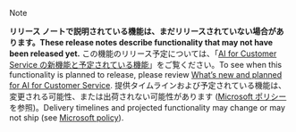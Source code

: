  > [!NOTE]
 >  <span data-ttu-id="89913-101">**リリース ノートで説明されている機能は、まだリリースされていない場合があります。**</span><span class="sxs-lookup"><span data-stu-id="89913-101">**These release notes describe functionality that may not have been released yet.**</span></span>
<span data-ttu-id="89913-102">この機能のリリース予定については、「[AI for Customer Service の新機能と予定されている機能](/business-applications-release-notes/April19/artificial-intelligence/customer-service/planned-features)」をご覧ください。</span><span class="sxs-lookup"><span data-stu-id="89913-102">To see when this functionality is planned to release, please review [What’s new and planned for AI for Customer Service](/business-applications-release-notes/April19/artificial-intelligence/customer-service/planned-features).</span></span> <span data-ttu-id="89913-103">提供タイムラインおよび予定されている機能は、変更される可能性、または出荷されない可能性があります ([Microsoft ポリシー](https://go.microsoft.com/fwlink/p/?linkid=2007332)を参照)。</span><span class="sxs-lookup"><span data-stu-id="89913-103">Delivery timelines and projected functionality may change or may not ship (see [Microsoft policy](https://go.microsoft.com/fwlink/p/?linkid=2007332)).</span></span> 
